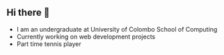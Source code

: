 ## Hi there 👋

- I am an undergraduate at University of Colombo School of Computing
- Currently working on web development projects
- Part time tennis player 
